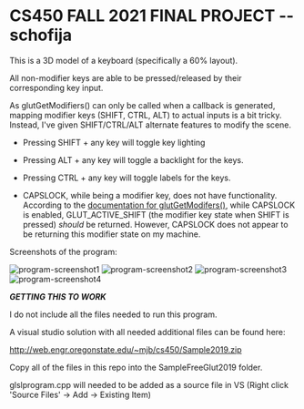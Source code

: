 # CS450 FALL 2021 FINAL PROJECT -- schofija

This is a 3D model of a keyboard (specifically a 60% layout).

All non-modifier keys are able to be pressed/released by their corresponding key input.

As glutGetModifiers() can only be called when a callback is generated, mapping modifier keys (SHIFT, CTRL, ALT) 
to actual inputs is a bit tricky. Instead, I've given SHIFT/CTRL/ALT alternate features to modify the scene.

- Pressing SHIFT + any key will toggle key lighting

- Pressing ALT + any key will toggle a backlight for the keys.

- Pressing CTRL + any key will toggle labels for the keys.

- CAPSLOCK, while being a modifier key, does not have functionality. According to the [documentation for glutGetModifers()](https://www.opengl.org/resources/libraries/glut/spec3/node73.html), while CAPSLOCK is enabled,
GLUT_ACTIVE_SHIFT (the modifier key state when SHIFT is pressed) *should* be returned. However, CAPSLOCK
does not appear to be returning this modifier state on my machine.

Screenshots of the program:

![program-screenshot1](https://cdn.discordapp.com/attachments/330167370159226891/918002632751194142/unknown.png?raw=true "Program Screenshot")
![program-screenshot2](https://cdn.discordapp.com/attachments/330167370159226891/918001727184183316/unknown.png?raw=true " ")
![program-screenshot3](https://cdn.discordapp.com/attachments/330167370159226891/918001781563351150/unknown.png?raw=true " ")
![program-screenshot4](https://cdn.discordapp.com/attachments/330167370159226891/918001838786215947/unknown.png?raw=true " ")

***GETTING THIS TO WORK***

I do not include all the files needed to run this program.

A visual studio solution with all needed additional files can be found here:

http://web.engr.oregonstate.edu/~mjb/cs450/Sample2019.zip

Copy all of the files in this repo into the SampleFreeGlut2019 folder.

glslprogram.cpp will needed to be added as a source file in VS
(Right click 'Source Files' -> Add -> Existing Item)

